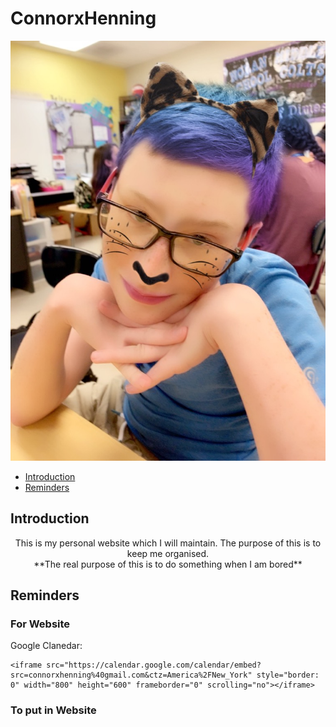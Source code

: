 # ConnorxHenning
![Image of Me](https://github.com/OPdgoat/ConnorxHenning/blob/Extension/Image/4160.png)

- [Introduction](https://github.com/OPdgoat/ConnorxHenning#introduction)
- [Reminders](https://github.com/OPdgoat/ConnorxHenning#Reminders)

## Introduction

<p align="center">
  This is my personal website which I will maintain. The purpose of this is to keep me organised.
<br>
  **The real purpose of this is to do something when I am bored**
</p>

## Reminders

### For Website

Google Clanedar: 
```
<iframe src="https://calendar.google.com/calendar/embed?src=connorxhenning%40gmail.com&ctz=America%2FNew_York" style="border: 0" width="800" height="600" frameborder="0" scrolling="no"></iframe>
```
### To put in Website
